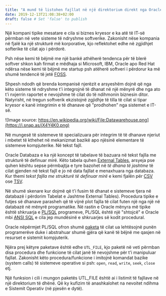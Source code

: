 ```yaml
---
title: "A mund të listohen fajllat në një direktorium direkt nga Oracle Databaza? "
date: 2019-12-13T21:08:38+02:00
draft: false # Set 'false' to publish
---
```


Një kompani tipike mesatare e cila si biznes kryesor e ka atë të IT-së përmban në vete sisteme të ndryshme softverike. Zakonisht nëse kompania në fjalë ka një strukturë më korporative, kjo reflektohet edhe në zgjidhjet softerike të cilat ajo i përdorë. <!--more-->

Psh nëse kemi të bëjmë me një bankë athëherë tendenca për të blerë softver shkon kah firmat e mëdhaja si Microsoft, IBM, Oracle apo Red Hat ndërsa nëse kemi të bëjmë me startup psh atëherë softveri i përdorur ka më shumë tendencë të jetë [FOSS](https://en.wikipedia.org/wiki/Free_and_open-source_software).

Shpesh ndodh që brenda kompanisë njerëzit e arsyeshëm dojnë që nga këto sisteme të ndryshme t'i integrojnë të dhanat në një mënyrë dhe nga ato t'i nxjerrin raportet e nevojshme të cilat do të ndihmonin biznesin ditor.
Natyrisht, në tregun softverik ekzistojnë zgjidhje të tilla të cilat si tipar kryesor e kanë integrimin e të dhanave që "prodhohen" nga sistemet e IT-së. 

![Image source: https://en.wikipedia.org/wiki/File:Datawarehouse.png](https://i.snap.as/jX4Y4K0.png)

Në mungesë të sistemeve të specializuara për integrim të të dhanave njeriut i mbetet të kthehet në mekanizmat bazikë apo njësinë elementare të sistemeve kompjuterike. Në tekst fajll. 

Oracle Databaza e ka një koncept të tabelave të bazuara në tekst fajlla me strukturë të definuar mirë. Këto tabela quhen [External Tables](https://docs.oracle.com/en/database/oracle/oracle-database/12.2/sutil/oracle-external-tables-concepts.html), arsyeja pse quhen kështu sepse përmbajtja e tyre bazohet në *të dhana të jashtme* të cilat gjenden në tekst fajll e jo në data fajllat e menaxhuara nga databaza. Kur themi *tekst fajlla me strukturë të definuar mirë* e kemi fjalën për [CSV](https://en.wikipedia.org/wiki/Comma-separated_values) ose [TSV](https://en.wikipedia.org/wiki/Tab-separated_values).

Në shumë skenare kur dojmë që t'i fusim të dhanat e sistemeve tjera në databazë i përdorim Tabelat e Jashtme External Tables). Procedura tipike e futjes së dhanave parasheh që të vijnë plot fajlla të cilat futen një nga një në databazë në mënyrë programatike. Në rastin e Oracle mënyra më tipike është shkruarja e [PL/SQL](https://en.wikipedia.org/wiki/PL/SQL) programeve, PL/SQL është një "shtojcë" e Oracle mbi [ANSI SQL](https://en.wikipedia.org/wiki/SQL) e cila jep mundësinë e shkruarjes së kodit procedural. 

Oracle nëpërmjet PL/SQL ofron shumë [paketa](https://docs.oracle.com/en/database/oracle/oracle-database/12.2/arpls/index.html) të cilat ua lehtësojnë punën programerëve duke i abstrahuar shumë gjëra që kanë të bëjnë me qasjen në resurset e sistemit kompjuterik. 

Njëra prej këtyre paketave është edhe `UTL_FILE`, kjo paketë në veti përmban disa procedura dhe funkcione të cilat janë të nevojshme për t'i manipuluar fajllat. Zakonisht këto procedura/funkcione i imitojnë komandat bazike (system calls) të sistemeve operative si psh: `open`, `read`, `write`, `seek`, `close` etj.

Një funksion i cili i mungon paketës UTL_FILE është ai i listimit të fajllave në një direktorium të dhënë. Që ky kufizim të anashkalohet na nevoitet ndihma e Sistemit Operativ (në pjesën e dytë). 